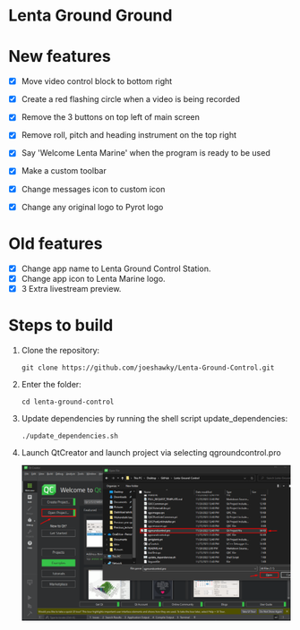 # **Lenta Ground Ground**

# New features
- [x] Move video control block to bottom right
- [x] Create a red flashing circle when a video is being recorded
- [x] Remove the 3 buttons on top left of main screen
- [x] Remove roll, pitch and heading instrument on the top right
- [x] Say 'Welcome Lenta Marine' when the program is ready to be used
- [x] Make a custom toolbar
- [x] Change messages icon to custom icon
- [x] Change any original logo to Pyrot logo
  

# Old features
- [x] Change app name to Lenta Ground Control Station.
- [x] Change app icon to Lenta Marine logo.  
- [x] 3 Extra livestream preview.

# Steps to build
1. Clone the repository:
   ```
   git clone https://github.com/joeshawky/Lenta-Ground-Control.git
   ```
   
2. Enter the folder:
   ```
   cd lenta-ground-control
   ```
3. Update dependencies by running the shell script update_dependencies:
    ```
    ./update_dependencies.sh
    ```
4. Launch QtCreator and launch project via selecting qgroundcontrol.pro

    <img src="./doc/qtCreatorTutorial.png">

